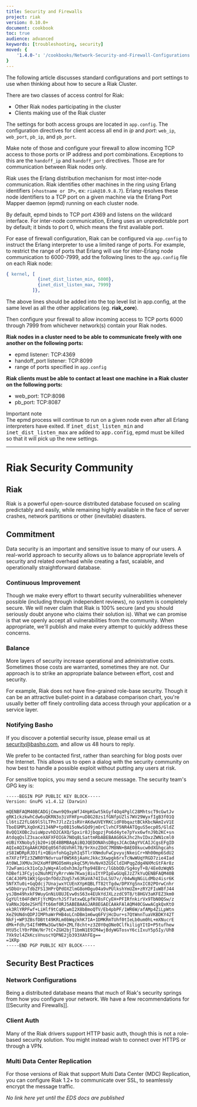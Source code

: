 ```yaml
---
title: Security and Firewalls
project: riak
version: 0.10.0+
document: cookbook
toc: true
audience: advanced
keywords: [troubleshooting, security]
moved: {
    '1.4.0-': '/cookbooks/Network-Security-and-Firewall-Configurations'
}
---
```


The following article discusses standard configurations and port
settings to use when thinking about how to secure a Riak Cluster.

There are two classes of access control for Riak:

* Other Riak nodes participating in the cluster
* Clients making use of the Riak cluster

The settings for both access groups are located in `app.config`. The
configuration directives for client access all end in *ip* and *port*:
`web_ip`, `web_port`, `pb_ip`, and `pb_port`.

Make note of those and configure your firewall to allow incoming TCP
access to those ports or IP address and port combinations. Exceptions to
this are the `handoff_ip` and `handoff_port` directives. Those are for
communication between Riak nodes only.

Riak uses the Erlang distribution mechanism for most inter-node
communication. Riak identifies other machines in the ring using Erlang
identifiers (`<hostname or IP>`, ex: `riak@10.9.8.7`). Erlang resolves
these node identifiers to a TCP port on a given machine via the Erlang
Port Mapper daemon (epmd) running on each cluster node.

By default, epmd binds to TCP port 4369 and listens on the wildcard interface. For inter-node communication, Erlang uses an unpredictable port by default; it binds to port 0, which means the first available port.

For ease of firewall configuration, Riak can be configured via
`app.config` to instruct the Erlang interpreter to use a limited range
of ports. For example, to restrict the range of ports that Erlang will
use for inter-Erlang node communication to 6000-7999, add the following
lines to the `app.config` file on each Riak node:

```erlang
{ kernel, [
            {inet_dist_listen_min, 6000},
            {inet_dist_listen_max, 7999}
          ]},
```

The above lines should be added into the top level list in app.config,
at the same level as all the other applications (eg. **riak\_core**).

Then configure your firewall to allow incoming access to TCP ports 6000
through 7999 from whichever network(s) contain your Riak nodes.

**Riak nodes in a cluster need to be able to communicate freely with one
another on the following ports:**

* epmd listener: TCP:4369
* handoff_port listener: TCP:8099
* range of ports specified in `app.config`

**Riak clients must be able to contact at least one machine in a Riak
cluster on the following ports:**

* web_port: TCP:8098
* pb_port: TCP:8087

<div class="info"><div class="title">Important note</div>The epmd process will continue to run on a given node even after all Erlang interpreters have exited. If <tt>inet_dist_listen_min</tt> and <tt>inet_dist_listen_max</tt> are added to <tt>app.config</tt>, epmd must be killed so that it will pick up the new settings.</div>


---

# Riak Security Community

## Riak

Riak is a powerful open-source distributed database focused on scaling predictably and easily, while remaining highly available in the face of server crashes, network partitions or other (inevitable) disasters.

## Commitment

Data security is an important and sensitive issue to many of our users. A real-world approach to security allows us to balance appropriate levels of security and related overhead while creating a fast, scalable, and operationally straightforward database.

### Continuous Improvement

Though we make every effort to thwart security vulnerabilities whenever possible (including through independent reviews), no system is completely secure. We will never claim that Riak is 100% secure (and you should seriously doubt anyone who claims their solution is). What we can promise is that we openly accept all vulnerabilities from the community. When appropriate, we'll publish and make every attempt to quickly address these concerns.

### Balance

More layers of security increase operational and administrative costs. Sometimes those costs are warranted, sometimes they are not. Our approach is to strike an appropriate balance between effort, cost and security.

For example, Riak does not have fine-grained role-base security. Though it can be an attractive bullet-point in a database comparison chart, you're usually better off finely controlling data access through your application or a service layer.

### Notifying Basho

If you discover a potential security issue, please email us at security@basho.com, and allow us 48 hours to reply.

We prefer to be contacted first, rather than searching for blog posts over the Internet. This allows us to open a
dialog with the security community on how best to handle a possible exploit without putting any users at risk.

For sensitive topics, you may send a secure message. The security team's GPG key is:

```
-----BEGIN PGP PUBLIC KEY BLOCK-----
Version: GnuPG v1.4.12 (Darwin)

mQENBFAQM40BCADGjCmwn9Q9xpWfJ4HpKGwt5kGyf4Oq4PglC28MhtscT9cGwtJv
gRK1ckzkwhCdw6uQKRN3o3iVFHFp+uD8G28zs1fGNfpUZls7WV29WyxfIgB3f01Q
Ll6tiZ2fLG69lSlLTPn7JlzZz1sRVrAKdwUVEYRKCidF0bqaztBCkKbcNAmIvV1E
TboEGMPLXqOnK2134NP+tp0B15oNwSQd9jmOrClvhCF5NR4ATQguS5ecp05/GldZ
8vQQ1XOBc2uiuWpzvhD2CAXQ/Spxir8JjbqpzjPo6d4yte7pYvx6wfnJ9b2KC+sn
AtdqqQslZ3saceXAFXFOIGk7NOq8LSattmRbABEBAAG0GkJhc2hvIDxzZWN1cml0
eUBiYXNoby5jb20+iQE4BBMBAgAiBQJQEDONAhsDBgsJCAcDAgYVCAIJCgsEFgID
AQIeAQIXgAAKCRDEq056TdGVhHl7B/9rXnzZOdC7M8NN+BAEO8kucw0dXGhgcahs
zS81WDRpRJD1fi+QBinfohGg2phIq5TlrXNmduFwCpvyujNkeiCr+Nh00mp6SdU2
m7XFzfPIz3ZWR0YNdvruaf0W5K6jAaHcJkkc3Xwpgk6rxTcNwWUqYRGD7zie4Iad
At0WLJXMUvJH2XoMf8MGO5mHspkqC5M/HvNvH3ZG5CldIHPqgZdg4NXMcGtFAr8z
72wFamick31oCpJyWq+AloOxh3mJpfhp94EBrc/lGbbOD/Sg4oyT+B/4Ee0zWqN5
hDBefi3FCyjo2NuhM1YyRrrvWe7Kwaj8iuItYPIpEwGUqEJzZ7kYuQENBFAQM40B
CAC4J0Pb1WXjGpsQnfOdzZUq57x63RaVA74IIuLSU7v//04wNgNGiLdMbz4isr6K
5NfXTu0i+GqQdcj7UnajwxYCUEnXYpKQBLfT82tTgdw/DPXYgSnxIC02POrwCnhr
wSDbUryuTdbZFS13HPrQPdOXZlmG8oHOgu04a9vPUlkshYmUZm+zRY2FIuW8fJ44
ysJBm49hxkF9WuyGnNiU8UJEvw0sS63x4EUkYdJXLzzdC9T8/t8HGV3aKFEZ3km0
GgYUlt04FdWtFjYcMQnrhJSf7atxwQLpfH78sFCyEH+PFIRfnkirVx9TbN0QSw/z
VaRNxJQde2SHfEft66mf0RJ5ABEBAAGJAR8EGAECAAkFAlAQM40CGwwACgkQxKtO
ek3RlYRPFwf+LiHlf9tCqRLwmI2X8bBmoQTV/Eb4pbPF/1WR6W/afAMp4ZiLpWtn
XeZ9UNdnQDPJIMPhaWrPHB4oLCnDBm1m6wq6FVjHcDur+s7QtWnnTuaVKBDKY42T
NkFj+WP3ZBsfDBtt49KRLm0bWqzkhK7IA+1DMKRmTUhf0tIeLb0um0hL+mXNucrE
dMk+Fdh/54IfHMMw3GwtNd+ZMLf8cht+z3Z0Y0qONe0ClfkiligYItD+P5tufhew
HtU5clY0rP8W/Nr7tC+ZGH2bjT1bmN1E9IM4wjBdyWGTosvY6ciIxuY5p5Iy/UhB
7Xk9zl4ZkKcsVnuscYQPNE2jb393XAhFEg==
=1KRp
-----END PGP PUBLIC KEY BLOCK-----
```

## Security Best Practices

### Network Configurations

Being a distributed database means that much of Riak's security springs from how you configure your network. We have a few recommendations for [[Security and Firewalls]].

### Client Auth

Many of the Riak drivers support HTTP basic auth, though this is not a role-based security solution. You might instead wish to connect over HTTPS or through a VPN.

### Multi Data Center Replication

For those versions of Riak that support Multi Data Center (MDC) Replication, you can configure Riak 1.2+ to communicate over SSL, to seamlessly encrypt the message traffic.

*No link here yet until the EDS docs are published*
